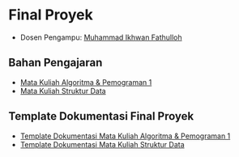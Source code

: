 # Final Proyek
<ul>
  <li>Dosen Pengampu: <a href="https://github.com/Muhammad-Ikhwan-Fathulloh">Muhammad Ikhwan Fathulloh</a></li>
</ul>

## Bahan Pengajaran
<ul>
  <li><a href="https://github.com/Muhammad-Ikhwan-Fathulloh/Algorithm-and-Programming-1-Course-Bank">Mata Kuliah Algoritma & Pemograman 1</a></li>
  <li><a href="https://github.com/Muhammad-Ikhwan-Fathulloh/Data-Structure-Course-Bank">Mata Kuliah Struktur Data</a></li>
</ul>

## Template Dokumentasi Final Proyek
<ul>
  <li><a href="https://github.com/Muhammad-Ikhwan-Fathulloh/Final-Student-Project/blob/main/Periode-2023-2024-Ganjil/Algoritm%26Programming1/Readme.md">Template Dokumentasi Mata Kuliah Algoritma & Pemograman 1</a></li>
  <li><a href="https://github.com/Muhammad-Ikhwan-Fathulloh/Final-Student-Project/blob/main/Periode-2023-2024-Ganjil/DataStructure/Readme.md">Template Dokumentasi Mata Kuliah Struktur Data</a></li>
</ul>
